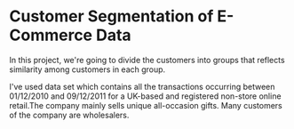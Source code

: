 # Customer Segmentation of E-Commerce Data

In this project, we're going to divide the customers into groups that reflects similarity among customers in each group.

I've used data set which contains all the transactions occurring between 01/12/2010 and 09/12/2011 for a UK-based and registered non-store online retail.The company mainly sells unique all-occasion gifts. Many customers of the company are wholesalers.
